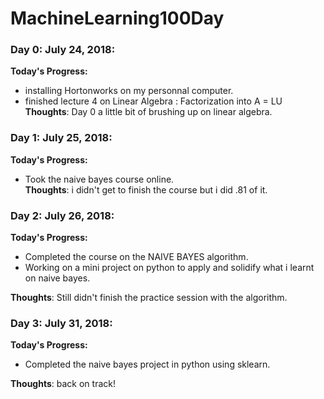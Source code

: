 # MachineLearning100Day
### Day 0: July 24, 2018:
**Today's Progress:** 
  - installing Hortonworks on my personnal computer.
  - finished lecture 4 on Linear Algebra : Factorization into A = LU  
**Thoughts**: Day 0 a little bit of brushing up on linear algebra.


### Day 1: July 25, 2018:
**Today's Progress:** 
  - Took the naive bayes course online.  
**Thoughts**: i didn't get to finish the course but i did .81 of it.

### Day 2: July 26, 2018:
**Today's Progress:** 
  - Completed the course on the NAIVE BAYES algorithm.
  - Working on a mini project on python to apply and solidify  what i learnt on naive bayes.
  
**Thoughts**: Still didn't finish the practice session with the algorithm.


### Day 3: July 31, 2018:
**Today's Progress:** 
  - Completed the naive bayes project in python using sklearn.
  
**Thoughts**: back on track!
